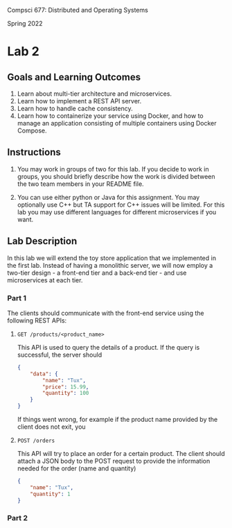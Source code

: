 Compsci 677: Distributed and Operating Systems

Spring 2022

# Lab 2

## Goals and Learning Outcomes

1. Learn about multi-tier architecture and microservices.
2. Learn how to implement a REST API server.
3. Learn how to handle cache consistency.
4. Learn how to containerize your service using Docker, and how to manage an application consisting
   of multiple containers using Docker Compose.

## Instructions

1. You may work in groups of two for this lab. If you decide to work in groups, you should briefly
    describe how the work is divided between the two team members in your README file.

2. You can use either python or Java for this assignment. You may optionally use C++ but TA support
    for C++ issues will be limited. For this lab you may use different languages for different
    microservices if you want.

## Lab Description

In this lab we will extend the toy store application that we implemented in the first lab. Instead
of having a monolithic server, we will now employ a two-tier design - a front-end tier and a
back-end tier - and use microservices at each tier.

### Part 1

The clients should communicate with the front-end service using the following REST APIs:

1. `GET /products/<product_name>`

    This API is used to query the details of a product. If the query is successful, the server should

    ```json
    {
        "data": {
            "name": "Tux",
            "price": 15.99,
            "quantity": 100
        }
    }
    ```

    If things went wrong, for example if the product name provided by the client does not exit, you

2. `POST /orders`

    This API will try to place an order for a certain product. The client should attach a JSON body to the POST request to provide the information needed for the order (name and quantity)

    ```json
    {
        "name": "Tux",
        "quantity": 1
    }
    ```

### Part 2
